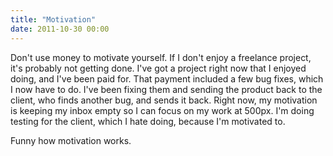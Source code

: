 ```yaml
---
title: "Motivation"
date: 2011-10-30 00:00
---
```


<import><p>Don't use money to motivate yourself. If I don't enjoy a freelance project, it's probably not getting done.
I've got a project right now that I enjoyed doing, and I've been paid for. That payment included a few bug fixes, which I now have to do. I've been fixing them and sending the product back to the client, who finds another bug, and sends it back. Right now, my motivation is keeping my inbox empty so I can focus on my work at 500px. I'm doing testing for the client, which I hate doing, because I'm motivated to.</p>
<p>Funny how motivation works.</p></import>

<!-- more -->

